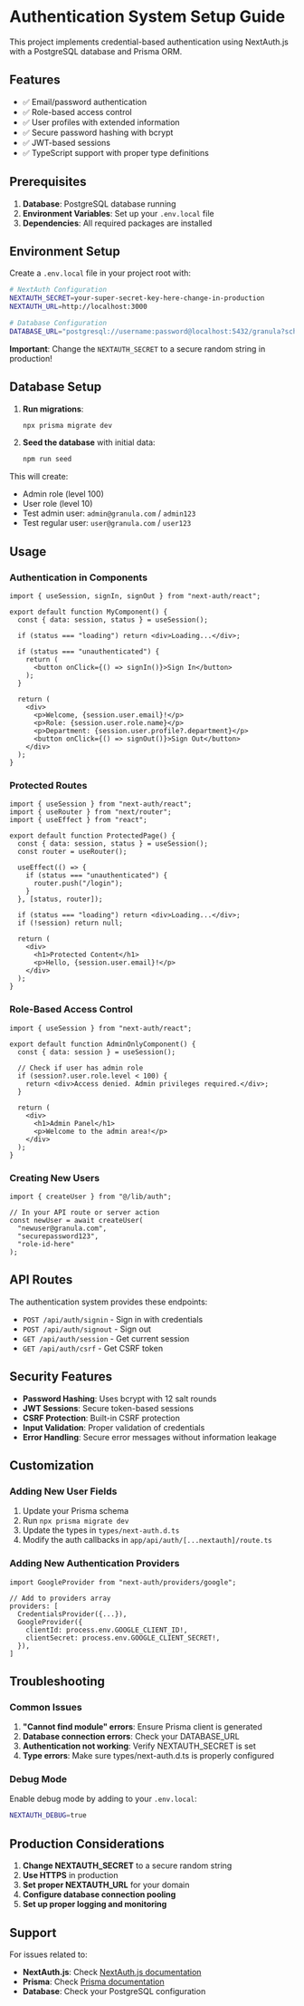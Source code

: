 # Authentication System Setup Guide

This project implements credential-based authentication using NextAuth.js with a PostgreSQL database and Prisma ORM.

## Features

- ✅ Email/password authentication
- ✅ Role-based access control
- ✅ User profiles with extended information
- ✅ Secure password hashing with bcrypt
- ✅ JWT-based sessions
- ✅ TypeScript support with proper type definitions

## Prerequisites

1. **Database**: PostgreSQL database running
2. **Environment Variables**: Set up your `.env.local` file
3. **Dependencies**: All required packages are installed

## Environment Setup

Create a `.env.local` file in your project root with:

```bash
# NextAuth Configuration
NEXTAUTH_SECRET=your-super-secret-key-here-change-in-production
NEXTAUTH_URL=http://localhost:3000

# Database Configuration
DATABASE_URL="postgresql://username:password@localhost:5432/granula?schema=public"
```

**Important**: Change the `NEXTAUTH_SECRET` to a secure random string in production!

## Database Setup

1. **Run migrations**:
   ```bash
   npx prisma migrate dev
   ```

2. **Seed the database** with initial data:
   ```bash
   npm run seed
   ```

This will create:
- Admin role (level 100)
- User role (level 10)
- Test admin user: `admin@granula.com` / `admin123`
- Test regular user: `user@granula.com` / `user123`

## Usage

### Authentication in Components

```tsx
import { useSession, signIn, signOut } from "next-auth/react";

export default function MyComponent() {
  const { data: session, status } = useSession();

  if (status === "loading") return <div>Loading...</div>;
  
  if (status === "unauthenticated") {
    return (
      <button onClick={() => signIn()}>Sign In</button>
    );
  }

  return (
    <div>
      <p>Welcome, {session.user.email}!</p>
      <p>Role: {session.user.role.name}</p>
      <p>Department: {session.user.profile?.department}</p>
      <button onClick={() => signOut()}>Sign Out</button>
    </div>
  );
}
```

### Protected Routes

```tsx
import { useSession } from "next-auth/react";
import { useRouter } from "next/router";
import { useEffect } from "react";

export default function ProtectedPage() {
  const { data: session, status } = useSession();
  const router = useRouter();

  useEffect(() => {
    if (status === "unauthenticated") {
      router.push("/login");
    }
  }, [status, router]);

  if (status === "loading") return <div>Loading...</div>;
  if (!session) return null;

  return (
    <div>
      <h1>Protected Content</h1>
      <p>Hello, {session.user.email}!</p>
    </div>
  );
}
```

### Role-Based Access Control

```tsx
import { useSession } from "next-auth/react";

export default function AdminOnlyComponent() {
  const { data: session } = useSession();

  // Check if user has admin role
  if (session?.user.role.level < 100) {
    return <div>Access denied. Admin privileges required.</div>;
  }

  return (
    <div>
      <h1>Admin Panel</h1>
      <p>Welcome to the admin area!</p>
    </div>
  );
}
```

### Creating New Users

```tsx
import { createUser } from "@/lib/auth";

// In your API route or server action
const newUser = await createUser(
  "newuser@granula.com",
  "securepassword123",
  "role-id-here"
);
```

## API Routes

The authentication system provides these endpoints:

- `POST /api/auth/signin` - Sign in with credentials
- `POST /api/auth/signout` - Sign out
- `GET /api/auth/session` - Get current session
- `GET /api/auth/csrf` - Get CSRF token

## Security Features

- **Password Hashing**: Uses bcrypt with 12 salt rounds
- **JWT Sessions**: Secure token-based sessions
- **CSRF Protection**: Built-in CSRF protection
- **Input Validation**: Proper validation of credentials
- **Error Handling**: Secure error messages without information leakage

## Customization

### Adding New User Fields

1. Update your Prisma schema
2. Run `npx prisma migrate dev`
3. Update the types in `types/next-auth.d.ts`
4. Modify the auth callbacks in `app/api/auth/[...nextauth]/route.ts`

### Adding New Authentication Providers

```tsx
import GoogleProvider from "next-auth/providers/google";

// Add to providers array
providers: [
  CredentialsProvider({...}),
  GoogleProvider({
    clientId: process.env.GOOGLE_CLIENT_ID!,
    clientSecret: process.env.GOOGLE_CLIENT_SECRET!,
  }),
]
```

## Troubleshooting

### Common Issues

1. **"Cannot find module" errors**: Ensure Prisma client is generated
2. **Database connection errors**: Check your DATABASE_URL
3. **Authentication not working**: Verify NEXTAUTH_SECRET is set
4. **Type errors**: Make sure types/next-auth.d.ts is properly configured

### Debug Mode

Enable debug mode by adding to your `.env.local`:

```bash
NEXTAUTH_DEBUG=true
```

## Production Considerations

1. **Change NEXTAUTH_SECRET** to a secure random string
2. **Use HTTPS** in production
3. **Set proper NEXTAUTH_URL** for your domain
4. **Configure database connection pooling**
5. **Set up proper logging and monitoring**

## Support

For issues related to:
- **NextAuth.js**: Check [NextAuth.js documentation](https://next-auth.js.org/)
- **Prisma**: Check [Prisma documentation](https://www.prisma.io/docs/)
- **Database**: Check your PostgreSQL configuration
